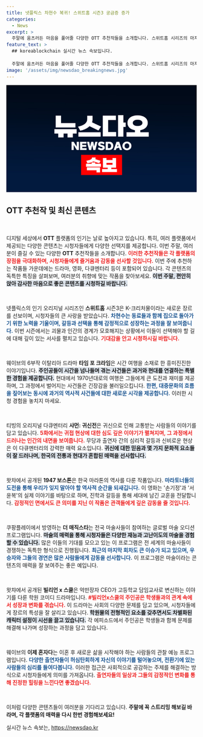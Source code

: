 ```yaml
---
title: 넷플릭스 차현수 복귀! 스위트홈 시즌3 궁금증 증가
categories:
  - News
excerpt: >
  주말에 움츠러든 마음을 풀어줄 다양한 OTT 추천작들을 소개합니다. 스위트홈 시리즈의 마지막 시즌부터 이탈리아 드라마 타임 포 크라임, 감동의 마라톤 이야기까지! 이번 휴일, 정주행할 콘텐츠가 가득합니다.
feature_text: >
  ## koreablockchain 실시간 뉴스 속보입니다.

  주말에 움츠러든 마음을 풀어줄 다양한 OTT 추천작들을 소개합니다. 스위트홈 시리즈의 마지막 시즌부터 이탈리아 드라마 타임 포 크라임, 감동의 마라톤 이야기까지! 이번 휴일, 정주행할 콘텐츠가 가득합니다.
image: '/assets/img/newsdao_breakingnews.jpg'
---
```


<p><img src="/assets/img/newsdao_breakingnews.jpg" alt="koreablockchain 속보" /></p>

<h2 data-ke-size="size26">OTT 추천작 및 최신 콘텐츠</h2>

<p data-ke-size="size16">&nbsp;</p>

<p>디지털 세상에서 <b>OTT</b> 플랫폼의 인기는 날로 높아지고 있습니다. 특히, 여러 플랫폼에서 제공되는 다양한 콘텐츠는 시청자들에게 다양한 선택지를 제공합니다. 이번 주말, 여러분이 즐길 수 있는 다양한 <b>OTT</b> 추천작들을 소개합니다. 
<b><span style="color: #ee2323;">이러한 추천작들은 각 플랫폼의 장점을 극대화하며, 시청자들에게 즐거움과 감동을 선사할 것입니다.</span></b> 이번 주에 추천하는 작품들 가운데에는 드라마, 영화, 다큐멘터리 등이 포함되어 있습니다. 각 콘텐츠의 독특한 특징을 살펴보며, 여러분의 취향에 맞는 작품을 찾아보세요. 
<b><span style="background-color: #21538527;">이번 주말, 편안히 앉아 감사한 마음으로 좋은 콘텐츠를 시청하길 바랍니다.</span></b></p>

<p data-ke-size="size16">&nbsp;</p>

<p>넷플릭스의 인기 오리지널 시리즈인 <b>스위트홈</b> 시즌3은 K-크리처물이라는 새로운 장르를 선보이며, 시청자들의 큰 사랑을 받았습니다. 
<b><span style="color: #1a5490;">차현수는 동료들과 함께 집으로 돌아가기 위한 노력을 기울이며, 갈등과 선택을 통해 감정적으로 성장하는 과정을 잘 보여줍니다.</span></b> 이번 시즌에서는 괴물과 인간의 경계가 모호해지는 상황에서 이들이 선택해야 할 길에 대해 깊이 있는 서사를 펼치고 있습니다. 
<b><span style="color: #ee2323;">기대감을 안고 시청하시길 바랍니다.</span></b></p>

<p data-ke-size="size16">&nbsp;</p>

<p>웨이브의 6부작 이탈리아 드라마 <b>타임 포 크라임</b>은 시간 여행을 소재로 한 흥미진진한 이야기입니다. 
<b><span style="background-color: #21538527;">주인공들이 시간을 넘나들며 겪는 사건들은 과거와 현대를 연결하는 특별한 경험을 제공합니다.</span></b> 현대에서 1970년대로의 여행은 그들에게 큰 도전과 재미를 제공하며, 그 과정에서 벌어지는 사건들은 긴장감을 불러일으킵니다. 
<b><span style="color: #1a5490;">한편, 대중문화의 흐름을 짚어보는 동시에 과거의 역사적 사건들에 대한 새로운 시각을 제공합니다.</span></b> 이러한 시청 경험을 놓치지 마세요.</p>

<p data-ke-size="size16">&nbsp;</p>

<p>티빙의 오리지널 다큐멘터리 <b>샤먼: 귀신전</b>은 귀신으로 인해 고통받는 사람들의 이야기를 담고 있습니다. 
<b><span style="color: #ee2323;">5화에서는 귀접 현상에 대한 심도 깊은 이야기가 펼쳐지며, 그 과정에서 드러나는 인간의 내면을 보여줍니다.</span></b> 무당과 출연자 간의 심리적 갈등과 신비로운 현상은 이 다큐멘터리의 강력한 매력 요소입니다. 
<b><span style="background-color: #21538527;">귀신에 대한 믿음과 몇 가지 문화적 요소들이 잘 드러나며, 한국의 전통과 현대가 혼합된 매력을 선사합니다.</span></b> </p>

<p data-ke-size="size16">&nbsp;</p>

<p>왓챠에서 공개된 <b>1947 보스톤</b>은 한국 마라톤의 역사를 다룬 작품입니다. 
<b><span style="color: #1a5490;">마라토너들의 도전을 통해 우리가 잊지 말아야 할 역사적 순간을 되새깁니다.</span></b> 이 영화는 '손기정'과 '서윤복'의 실제 이야기를 바탕으로 하며, 진학과 갈등을 통해 세대에 남긴 교훈을 전달합니다. 
<b><span style="color: #ee2323;">감정적인 면에서도 큰 의미를 지닌 이 작품은 관객들에게 깊은 감동을 줄 것입니다.</span></b> </p>

<p data-ke-size="size16">&nbsp;</p>

<p>쿠팡플레이에서 방영하는 <b>더 매직스타</b>는 전국 마술사들이 참여하는 글로벌 마술 오디션 프로그램입니다. 
<b><span style="background-color: #21538527;">마술의 매력을 통해 시청자들은 다양한 재능과 고난이도의 마술을 경험할 수 있습니다.</span></b> 많은 이들의 기대를 모으고 있는 이 프로그램은 전 세계의 마술사들이 경쟁하는 독특한 형식으로 진행됩니다. 
<b><span style="color: #1a5490;">최근의 마지막 회차도 큰 이슈가 되고 있으며, 우승자와 그들의 경연은 많은 사람들에게 감동을 선사합니다.</span></b> 이 프로그램은 마술이라는 콘텐츠의 매력을 잘 보여주는 좋은 예입니다.</p>

<p data-ke-size="size16">&nbsp;</p>

<p>왓챠에서 공개된 <b>빌리언 x 스쿨</b>은 억만장자 CEO가 고등학교 담임교사로 변신하는 이야기를 다룬 학원 코미디 드라마입니다. 
<b><span style="color: #ee2323;">#빌리언x스쿨의 주인공은 학생들과의 관계 속에서 성장과 변화를 겪습니다.</span></b> 이 드라마는 사회의 다양한 문제를 담고 있으며, 시청자들에게 장르의 특성을 잘 살리고 있습니다. 
<b><span style="background-color: #21538527;">학원물의 전형적인 요소를 갖추면서도 차별화된 캐릭터 설정이 시선을 끌고 있습니다.</span></b> 각 에피소드에서 주인공은 학생들과 함께 문제를 해결해 나가며 성장하는 과정을 담고 있습니다. </p>

<p data-ke-size="size16">&nbsp;</p>

<p>웨이브의 <b>이제 혼자다</b>는 이혼 후 새로운 삶을 시작해야 하는 사람들의 관찰 예능 프로그램입니다. 
<b><span style="color: #1a5490;">다양한 출연자들이 허심탄회하게 자신의 이야기를 털어놓으며, 전환기에 있는 사람들의 심리를 들여다봅니다.</span></b> 이러한 접근은 사회적으로 공감하는 주제를 해결하는 방식으로 시청자들에게 의미를 가져옵니다. 
<b><span style="color: #ee2323;">출연자들의 일상과 그들의 감정적인 변화를 통해 진정한 힐링을 느낀다면 좋겠습니다.</span></b> </p>

<p data-ke-size="size16">&nbsp;</p>

<p>이처럼 다양한 콘텐츠들이 여러분을 기다리고 있습니다. <b>주말에 꼭 스트리밍 해보길 바라며, 각 플랫폼의 매력을 다시 한번 경험해보세요!</b></p>
실시간 뉴스 속보는, <a href="https://newsdao.kr" rel="dofollow">https://newsdao.kr</a>


